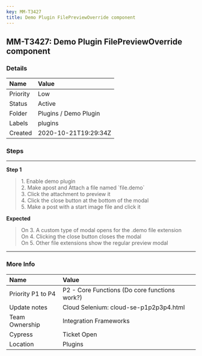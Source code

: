 ```yaml
---
key: MM-T3427
title: Demo Plugin FilePreviewOverride component
---
```


## MM-T3427: Demo Plugin FilePreviewOverride component

### Details

| Name     | Value                 |
| :------- | :-------------------- |
| Priority | Low                   |
| Status   | Active                |
| Folder   | Plugins / Demo Plugin |
| Labels   | plugins               |
| Created  | 2020-10-21T19:29:34Z  |

### Steps

<hr/>

**Step 1**

> <article>1. Enable demo plugin<br>2. Make apost and Attach a file named `file.demo`<br>3. Click the attachment to preview it<br>4. Click the close button at the bottom of the modal <br>5. Make a post with a start image file and click it</article>

**Expected**

> <article>On 3. A custom type of modal opens for the .demo file extension<br>On 4. Clicking the close button closes the modal<br>On 5. Other file extensions show the regular preview modal</article>

<hr/>

### More Info

| Name              | Value                                         |
| :---------------- | :-------------------------------------------- |
| Priority P1 to P4 | P2 - Core Functions (Do core functions work?) |
| Update notes      | Cloud Selenium: cloud-se-p1p2p3p4.html        |
| Team Ownership    | Integration Frameworks                        |
| Cypress           | Ticket Open                                   |
| Location          | Plugins                                       |
